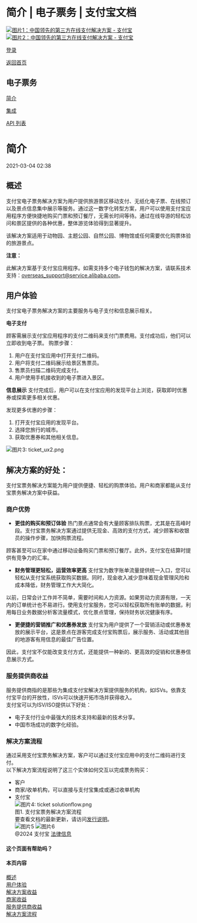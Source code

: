 简介 | 电子票务 | 支付宝文档
==================

[![图片1：中国领先的第三方在线支付解决方案 - 支付宝](https://ac.alipay.com/storage/2024/3/26/d66c43c0-440d-4c97-9976-f2028a2c8c5e.svg)![图片2：中国领先的第三方在线支付解决方案 - 支付宝](https://ac.alipay.com/storage/2024/3/26/a48bd336-aea0-4f16-bf83-616eacbb4434.svg)](/docs/)

[登录](https://global.alipay.com/ilogin/account_login.htm?goto=https%3A%2F%2Fglobal.alipay.com%2Fdocs%2Fac%2Ftickets%2Fticketintroduction)

[返回首页](../../)

电子票务
--------

[简介](/docs/ac/tickets/ticketintroduction)

[集成](/docs/ac/tickets/ticketintegration)

[API 列表](/docs/ac/tickets/ticketapi)

简介
============

2021-03-04 02:38

概述
--------

支付宝电子票务解决方案为用户提供旅游景区移动支付、无纸化电子票、在线预订以及景点信息集中展示等服务。通过这一数字化转型方案，用户可以使用支付宝应用程序方便快捷地购买门票和预订餐厅，无需长时间等待。通过在线导游的轻松访问和景区提供的各种优惠，整体游览体验得到显著提升。

该解决方案适用于动物园、主题公园、自然公园、博物馆或任何需要优化购票体验的旅游景点。

**注意：**

此解决方案基于支付宝应用程序。如需支持多个电子钱包的解决方案，请联系技术支持：[overseas\_support@service.alibaba.com](mailto:overseas_support@service.alibaba.com)。

用户体验
------------

支付宝电子票务解决方案的主要服务与电子支付和信息展示相关。

**电子支付**

顾客需展示支付宝应用程序的支付二维码来支付门票费用。支付成功后，他们可以立即收到电子票。
购票步骤：
1. 用户在支付宝应用中打开支付二维码。
2. 用户将支付二维码展示给景区售票员。
3. 售票员扫描二维码完成支付。
4. 用户使用手机接收到的电子票进入景区。

**信息展示**
支付完成后，用户可以在支付宝应用的发现平台上浏览，获取即时优惠券或探索更多相关优惠。

发现更多优惠的步骤：
1. 打开支付宝应用的发现平台。
2. 选择您旅行的城市。
3. 获取优惠券和其他相关信息。

![图片3: ticket_ux2.png](https://cdn.nlark.com/yuque/0/2020/png/561635/1587541817914-ac0a4ccb-148f-4a82-8df2-11c35dff4fb2.png)

解决方案的好处：
-----------------
支付宝票务解决方案能为用户提供便捷、轻松的购票体验。用户和商家都能从支付宝票务解决方案中获益。
### 商户优势  
*   **更佳的购买和预订体验**
热门景点通常会有大量顾客排队购票，尤其是在高峰时段。支付宝票务解决方案通过提供无现金、高效的支付方式，减少顾客和收银员的操作步骤，加快购票流程。

顾客甚至可以在家中通过移动设备购买门票和预订餐厅。此外，支付宝在结算时提供有竞争力的汇率。
*   **财务管理更轻松，运营效率更高**
支付宝为数字账单流量提供统一入口，您可以轻松从支付宝系统获取购买数据。同时，现金收入减少意味着现金管理风险和成本降低，财务管理工作大大简化。

以前，日常会计工作并不简单，需要时间和人力资源。如果劳动力资源有限，一天内的订单统计也不易进行。使用支付宝服务，您可以轻松获取所有账单的数据，利用每日业务数据分析客流量模式，优化景点管理，保持财务状况健康有序。
*   **更便捷的营销推广和优惠券发放**
支付宝为用户提供了一个营销活动或优惠券发放的展示平台，这是景点在游客完成支付宝购票后，展示服务、活动或其他目的地游客有用信息的最佳广告位置。

因此，支付宝不仅能改变支付方式，还能提供一种新的、更高效的促销和优惠券信息展示方式。
### 服务提供商收益  
服务提供商指的是那些为集成支付宝解决方案提供服务的机构，如ISVs。依靠支付宝平台的开放性，ISVs可以快速开拓市场并获得收入。  
支付宝可以为ISV/ISO提供以下好处：  
*   电子支付行业中最强大的技术支持和最新的技术分享。
*   中国市场成功的数字化经验。  
### 解决方案流程  
通过采用支付宝票务解决方案，客户可以通过支付宝应用中的支付二维码进行支付。  
以下解决方案流程说明了这三个实体如何交互以完成票务购买：  
*   客户
*   商家/收单机构，可以直接与支付宝集成或通过收单机构
*   支付宝  
![图片4: ticket solutionflow.png](https://cdn.nlark.com/yuque/0/2020/png/561635/1587541818027-c0808711-6b25-4ec0-b939-724b2c3fdb56.png)  
图1. 支付宝票务解决方案流程  
要查看文档的最新更新，请访问[发行说明](https://global.alipay.com/docs/releasenotes)。  
![图片5](https://ac.alipay.com/storage/2021/5/20/19b2c126-9442-4f16-8f20-e539b1db482a.png) ![图片6](https://ac.alipay.com/storage/2021/5/20/e9f3f154-dbf0-455f-89f0-b3d4e0c14481.png)  
@2024 支付宝 [法律信息](https://global.alipay.com/docs/ac/platform/membership)  
#### 这个页面有帮助吗？  
#### 本页内容  
[概述](#ppzgZ "概述")  
[用户体验](#3fda4231 "用户体验")  
[解决方案收益](#836e469e "解决方案收益")  
[商家收益](#26888d97 "商家收益")  
[服务提供商收益](#d71957fd "服务提供商收益")  
[解决方案流程](#bbc3140d "解决方案流程")